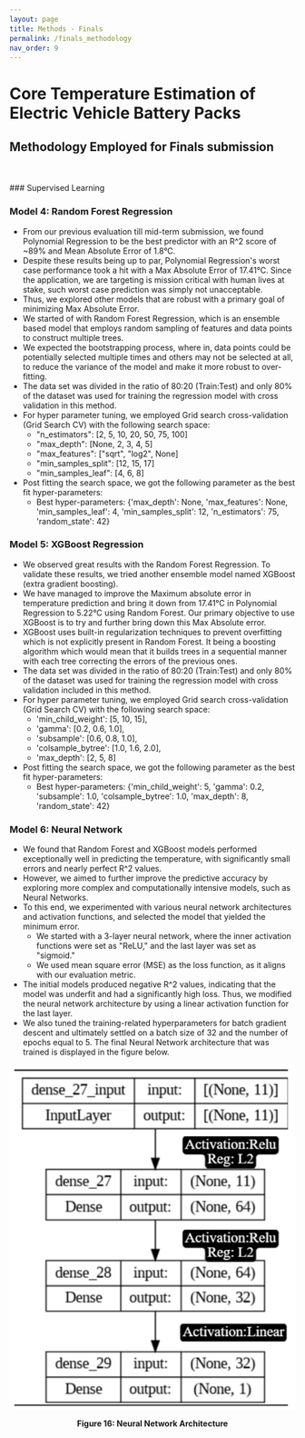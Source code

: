 ```yaml
---
layout: page
title: Methods - Finals
permalink: /finals_methodology
nav_order: 9
---
```


# Core Temperature Estimation of Electric Vehicle Battery Packs

## Methodology Employed for Finals submission
<br/>

<br/>
### Supervised Learning

### Model 4: Random Forest Regression
* From our previous evaluation till mid-term submission, we found Polynomial Regression to be the best predictor with an R^2 score of ~89% and Mean Absolute Error of 1.8°C.
* Despite these results being up to par, Polynomial Regression's worst case performance took a hit with a Max Absolute Error of 17.41°C. Since the application, we are targeting is mission critical with human lives at stake, such worst case prediction was simply not unacceptable.
* Thus, we explored other models that are robust with a primary goal of minimizing Max Absolute Error.
* We started of with Random Forest Regression, which is an ensemble based model that employs random sampling of features and data points to construct multiple trees.
* We expected the bootstrapping process, where in, data points could be potentially selected multiple times and others may not be selected at all, to reduce the variance of the model and make it more robust to over-fitting.
* The data set was divided in the ratio of 80:20 (Train:Test) and only 80% of the dataset was used for training the regression model with cross validation in this method.
* For hyper parameter tuning, we employed Grid search cross-validation (Grid Search CV) with the following search space:
    * "n_estimators": [2, 5, 10, 20, 50, 75, 100]
    * "max_depth": [None, 2, 3, 4, 5]
    * "max_features": ["sqrt", "log2", None]
    * "min_samples_split": [12, 15, 17]
    * "min_samples_leaf": [4, 6, 8]
* Post fitting the search space, we got the following parameter as the best fit hyper-parameters:
    * Best hyper-parameters: {'max_depth': None, 'max_features': None, 'min_samples_leaf': 4, 'min_samples_split': 12, 'n_estimators': 75, 'random_state': 42}


### Model 5: XGBoost Regression
* We observed great results with the Random Forest Regression. To validate these results, we tried another ensemble model named XGBoost (extra gradient boosting). 
* We have managed to improve the Maximum absolute error in temperature prediction and bring it down from 17.41°C in Polynomial Regression to 5.22°C using Random Forest. Our primary objective to use XGBoost is to try and further bring down this Max Absolute error.
* XGBoost uses built-in regularization techniques to prevent overfitting which is not explicitly present in Random Forest. It being a boosting algorithm which would mean that it builds trees in a sequential manner with each tree correcting the errors of the previous ones.  
* The data set was divided in the ratio of 80:20 (Train:Test) and only 80% of the dataset was used for training the regression model with cross validation included in this method.
* For hyper parameter tuning, we employed Grid search cross-validation (Grid Search CV) with the following search space:
    * 'min_child_weight': [5, 10, 15],
    * 'gamma': [0.2, 0.6, 1.0],
    * 'subsample': [0.6, 0.8, 1.0],
    * 'colsample_bytree': [1.0, 1.6, 2.0],
    * 'max_depth': [2, 5, 8]
* Post fitting the search space, we got the following parameter as the best fit hyper-parameters:
    * Best hyper-parameters: {'min_child_weight': 5, 'gamma': 0.2, 'subsample': 1.0, 'colsample_bytree': 1.0, 'max_depth': 8, 'random_state': 42}


### Model 6: Neural Network
* We found that Random Forest and XGBoost models performed exceptionally well in predicting the temperature, with significantly small errors and nearly perfect R^2 values. 
* However, we aimed to further improve the predictive accuracy by exploring more complex and computationally intensive models, such as Neural Networks.
* To this end, we experimented with various neural network architectures and activation functions, and selected the model that yielded the minimum error. 
    * We started with a 3-layer neural network, where the inner activation functions were set as "ReLU," and the last layer was set as "sigmoid." 
    * We used mean square error (MSE) as the loss function, as it aligns with our evaluation metric.
* The initial models produced negative R^2 values, indicating that the model was underfit and had a significantly high loss. Thus, we modified the neural network architecture by using a linear activation function for the last layer. 
* We also tuned the training-related hyperparameters for batch gradient descent and ultimately settled on a batch size of 32 and the number of epochs equal to 5. The final Neural Network architecture that was trained is displayed in the figure below.

![image](figs/NN_architecture.png)
<center> <b> Figure 16: Neural Network Architecture </b> </center>